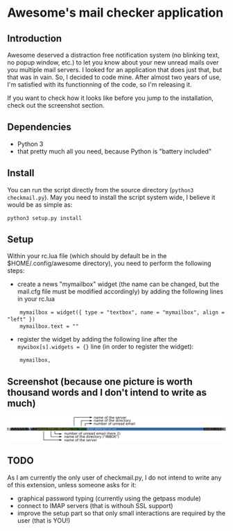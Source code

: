 Awesome's mail checker application
==================================


Introduction
------------

Awesome deserved a distraction free notification system (no blinking text, no
popup window, etc.) to let you know about your new unread mails over you
multiple mail servers. I looked for an application that does just that, but
that was in vain. So, I decided to code mine. After almost two years of use,
I'm satisfied with its functionning of the code, so I'm releasing it.

If you want to check how it looks like before you jump to the installation,
check out the screenshot section.

Dependencies
------------

* Python 3
* that pretty much all you need, because Python is "battery included"

Install
-------

You can run the script directly from the source directory (`python3
checkmail.py`). May you need to install the script system wide, I believe it
would be as simple as:

	python3 setup.py install

Setup
-----

Within your rc.lua file (which should by default be in the
$HOME/.config/awesome directory), you need to perform the following steps:

* create a news "mymailbox" widget (the name can be changed, but the mail.cfg
  file must be modified accordingly) by adding the following lines in your
  rc.lua

````-- used as a notification system for the checkmail.py script
	mymailbox = widget({ type = "textbox", name = "mymailbox", align = "left" })
	mymailbox.text = ""
````

* register the widget by adding the following line after the
  `mywibox[s].widgets = {}` line (in order to register the widget):

````
	mymailbox,
````

Screenshot (because one picture is worth thousand words and I don't intend to write as much)
--------------------------------------------------------------------------------------------

![For an awesome looking screenshot, have a look at the screenshot.png file in the repo](screenshot.png)

TODO
----

As I am currently the only user of checkmail.py, I do not intend to write any
of this extension, unless someone asks for it:

* graphical password typing (currently using the getpass module)
* connect to IMAP servers (that is withouh SSL support)
* improve the setup part so that only small interactions are required by the
  user (that is YOU!)


